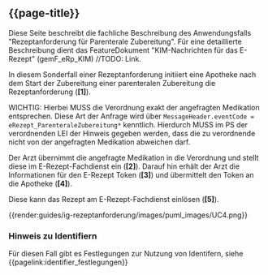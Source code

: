 ## {{page-title}}

Diese Seite beschreibt die fachliche Beschreibung des Anwendungsfalls "Rezeptanforderung für Parenterale Zubereitung". Für eine detaillierte Beschreibung dient das FeatureDokument "KIM-Nachrichten für das E-Rezept" (gemF_eRp_KIM) //TODO: Link.

In diesem Sonderfall einer Rezeptanforderung initiiert eine Apotheke nach dem Start der Zubereitung einer parenteralen Zubereitung die Rezeptanforderung (**[1]**).

WICHTIG: Hierbei MUSS die Verordnung exakt der angefragten Medikation entsprechen. Diese Art der Anfrage wird über `MessageHeader.eventCode = eRezept_ParenteraleZubereitung*` kenntlich. Hierdurch MUSS im PS der verordnenden LEI der Hinweis gegeben werden, dass die zu verordnende nicht von der angefragten Medikation abweichen darf.

Der Arzt übernimmt die angefragte Medikation in die Verordnung und stellt diese im E-Rezept-Fachdienst ein (**[2]**). Darauf hin erhält der Arzt die Informationen für den E-Rezept Token (**[3]**) und übermittelt den Token an die Apotheke (**[4]**).

Diese kann das Rezept am E-Rezept-Fachdienst einlösen (**[5]**).

{{render:guides/ig-rezeptanforderung/images/puml_images/UC4.png}}

### Hinweis zu Identifiern

Für diesen Fall gibt es Festlegungen zur Nutzung von Identifern, siehe {{pagelink:identifier_festlegungen}}
